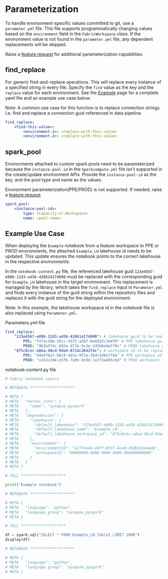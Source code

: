 # Parameterization

To handle environment-specific values committed to git, use a `parameter.yml` file. This file supports programmatically changing values based on the `environment` field in the `FabricWorkspace` class. If the environment value is not found in the `parameter.yml` file, any dependent replacements will be skipped.

Raise a [feature request](https://github.com/microsoft/fabric-cicd/issues/new?template=2-feature.yml) for additional parameterization capabilities.

## find_replace

For generic find-and-replace operations. This will replace every instance of a specified string in every file. Specify the `find` value as the key and the `replace` value for each environment. See the [Example](example.md) page for a complete yaml file and an example use case below.

Note: A common use case for this function is to replace connection strings. I.e. find and replace a connection guid referenced in data pipeline.

```yaml
find_replace:
    <find-this-value>:
        <environment-1>: <replace-with-this-value>
        <environment-2>: <replace-with-this-value>
```

## spark_pool

Environments attached to custom spark pools need to be parameterized because the `instance-pool-id` in the `Sparkcompute.yml` file isn't supported in the create/update environment APIs. Provide the `instance-pool-id` as the key, and the pool type and name as the values.

Environment parameterization(PPE/PROD) is not supported. If needed, raise a [feature request](https://github.com/microsoft/fabric-cicd/issues/new?template=2-feature.yml).

```yaml
spark_pool:
    <instance-pool-id>:
        type: <Capacity-or-Workspace>
        name: <pool-name>
```

## Example Use Case

When deploying the `Example` notebook from a feature workspace to PPE or PROD environments, the attached `Example_LH` lakehouse id needs to be updated. This update ensures the notebook points to the correct lakehouse in the respective environments.

In the `notebook-content.py` file, the referenced lakehouse guid `123e4567-e89b-12d3-a456-426614174000` must be replaced with the corresponding guid for `Example_LH` lakehouse in the target environment. This replacement is managed by the library, which takes the `find_replace` input in `Parameter.yml` and finds every instance of the guid string within the repository files and replaces it with the guid string for the deployed environment.

Note: In this example, the lakehouse workspace id in the notebook file is also replaced using `Parameter.yml`.

<span class="md-h3-nonanchor">Parameters.yml file</span>

```yaml
find_replace:
    "123e4567-e89b-12d3-a456-426614174000": # lakehouse guid to be replaced
        PPE: "f47ac10b-58cc-4372-a567-0e02b2c3d479" # PPE lakehouse guid
        PROD: "9b2e5f4c-8d3a-4f1b-9c3e-2d5b6e4a7f8c" # PROD lakehouse guid
    "8f5c0cec-a8ea-48cd-9da4-871dc2642f4c": # workspace id to be replaced
        PPE: "d4e5f6a7-b8c9-4d1e-9f2a-3b4c5d6e7f8a" # PPE workspace id
        PROD: "a1b2c3d4-e5f6-7a8b-9c0d-1e2f3a4b5c6d" # PROD workspace id
```

<span class="md-h3-nonanchor">notebook-content.py file</span>

```python
# Fabric notebook source

# METADATA ********************

# META {
# META   "kernel_info": {
# META     "name": "synapse_pyspark"
# META   },
# META   "dependencies": {
# META     "lakehouse": {
# META       "default_lakehouse": "123e4567-e89b-12d3-a456-426614174000",
# META       "default_lakehouse_name": "Example_LH",
# META       "default_lakehouse_workspace_id": "8f5c0cec-a8ea-48cd-9da4-871dc2642f4c"
# META     },
# META     "environment": {
# META       "environmentId": "a277ea4a-e87f-8537-4ce0-39db11d4aade",
# META       "workspaceId": "00000000-0000-0000-0000-000000000000"
# META     }
# META   }
# META }

# CELL ********************

print("Example notebook")

# METADATA ********************

# META {
# META   "language": "python",
# META   "language_group": "synapse_pyspark"
# META }

# CELL ********************

df = spark.sql("SELECT * FROM Example_LH.Table1 LIMIT 1000")
display(df)

# METADATA ********************

# META {
# META   "language": "python",
# META   "language_group": "synapse_pyspark"
# META }
```
